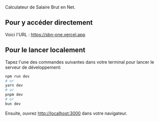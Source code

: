 Calculateur de Salaire Brut en Net.

## Pour y accéder directement

Voici l'URL : https://sbn-one.vercel.app

## Pour le lancer localement

Tapez l'une des commandes suivantes dans votre terminal pour lancer le serveur de développement:

```bash
npm run dev
# or
yarn dev
# or
pnpm dev
# or
bun dev
```

Ensuite, ouvrez [http://localhost:3000](http://localhost:3000) dans votre navigateur.